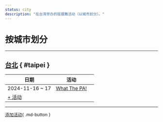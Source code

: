```yaml
---
status: city
description: "在台湾举办的摇摆舞活动（以城市划分）。"
---
```


# 按城市划分

---

## <a id=taipei></a>[台北](#taipei) { #taipei }

| 日期 | 活动 | |
| --- | --- | --- |
| 2024-11-16 ~ 17 | [What The PA!](what-the-pa-2024.md) |  |
| [+ 活动](https://github.com/swingdance/events/issues/new?assignees=&labels=add+event&projects=&template=02-add_entity.yml&title=%5B2024%2Fzh_TW%5D%20Add%20Event%3A%20%3CName%3E&region=zh_TW&province=Taipei&city=Taipei&org_id=&date_starts=2024-&date_ends=2024-)

---

[添加活动](https://github.com/swingdance/events/issues/new?assignees=&labels=add+event&projects=&template=02-add_entity.yml&title=%5Bzh_TW%5D%20Add%20Event%3A%20%3CName%3E&region=zh_TW&province=&city=&org_id=2024){ .md-button }
